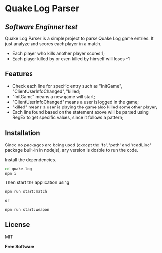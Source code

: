 # Quake Log Parser
## _Software Enginner test_

Quake Log Parser is a simple project to parse Quake Log game entries. It just analyze and scores each player in a match.

- Each player who kills another player scores 1;
- Each player killed by <world> or even killed by himself will loses -1;

## Features

- Check each line for specific entry such as "InitGame", "ClientUserInfoChanged", "killed;
- "InitGame" means a new game will start;
- "ClientUserInfoChanged" means a user is logged in the game;
- "killed" means a user is playing the game also killed some other player;
- Each line found based on the statement above will be parsed using RegEx to get specific values, since it follows a pattern;

## Installation

Since no packages are being used (except the 'fs', 'path' and 'readLine' package built-in in nodejs), any version is doable to run the code.

Install the dependencies.

```sh
cd quake-log
npm i
```

Then start the application using

```sh
npm run start:match

or

npm run start:weapon
```

## License

MIT

**Free Software**
